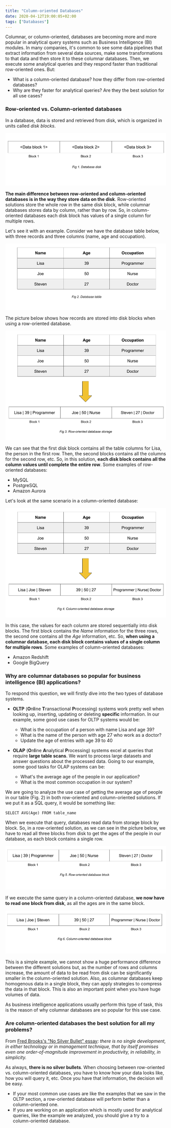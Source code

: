 ```yaml
---
title: "Column-oriented Databases"
date: 2020-04-12T19:00:05+02:00
tags: ["Databases"]
---
```


Columnar, or column-oriented, databases are becoming more and more popular in analytical query systems such as Business Intelligence (BI) modules.
In many companies, it's common to see some data pipelines that extract information from several data sources, make some transformations to that data and then store it to these columnar databases. Then, we execute some analytical queries and they respond faster than traditional row-oriented ones. But:

  * What is a column-oriented database? how they differ from row-oriented databases?
  * Why are they faster for analytical queries? Are they the best solution for all use cases?

### Row-oriented vs. Column-oriented databases

In a database, data is stored and retrieved from disk, which is organized in units called *disk blocks*.

<img src="/images/column-oriented-databases/database-disk.png"/>

**The main difference between row-oriented and column-oriented databases is in the way they store data on the disk**. Row-oriented solutions store the whole row in the same disk block, while columnar databases stores data by column, rather than by row. So, in column-oriented databases each disk block has values of a single column for multiple rows.

Let's see it with an example. Consider we have the database table below, with three records and three columns (name, age and occupation).

<img src="/images/column-oriented-databases/database-table.png" />

The picture below shows how records are stored into disk blocks when using a row-oriented database.

<img src="/images/column-oriented-databases/row-database.png" />

We can see that the first disk block contains all the table columns for Lisa, the person in the first row. Then, the second blocks contains all the columns for the second row, etc. So, in this solution, **each disk block contains all the column values until complete the entire row**. Some examples of row-oriented databases:

  * MySQL
  * PostgreSQL
  * Amazon Aurora

Let's look at the same scenario in a column-oriented database:

<img src="/images/column-oriented-databases/column-database.png" />

In this case, the values for each column are stored sequentially into disk blocks. The first block contains the *Name* information for the three rows, the second one contains all the *Age* information, etc. So, **when using a columnar database, each disk block contains values of a single column for multiple rows**. Some examples of column-oriented databases:

  * Amazon Redshift
  * Google BigQuery


### Why are columnar databases so popular for business intelligence (BI) applications?

To respond this question, we will firstly dive into the two types of database systems.

* **OLTP** (**O**n**l**ine **T**ransactional **P**rocessing) systems work pretty well when looking up, inserting, updating or deleting **specific** information. In our example, some good use cases for OLTP systems would be:
  * What is the occupation of a person with name Lisa and age 39?
  * What is the name of the person with age 27 who work as a doctor?
  * Update the age of entries with age 39 to 40

* **OLAP** (**O**n**l**ine **A**nalytical **P**rocessing) systems excel at queries that require **large table scans**. We want to process large datasets and answer questions about the processed data. Going to our example, some good tasks for OLAP systems can be:
  * What's the average age of the people in our application?
  * What is the most common occupation in our system?

We are going to analyze the use case of getting the average age of people in our table (Fig. 2) in both row-oriented and column-oriented solutions. If we put it as a SQL query, it would be something like:

```
SELECT AVG(Age) FROM table_name
```

When we execute that query, databases read data from storage block by block. So, in a row-oriented solution, as we can see in the picture below, we have to read all three blocks from disk to get the ages of the people in our database, as each block contains a single row.

<img src="/images/column-oriented-databases/row-oriented-block.png" />

If we execute the same query in a column-oriented database, **we now have to read one block from disk**, as all the ages are in the same block.

<img src="/images/column-oriented-databases/column-oriented-block.png" />

This is a simple example, we cannot show a huge performance difference between the different solutions but, as the number of rows and columns increase, the amount of data to be read from disk can be significantly smaller in the column-oriented solution. Also, as columnar databases keep homogenous data in a single block, they can apply strategies to compress the data in that block. This is also an important point when you have huge volumes of data.

As business intelligence applications usually perform this type of task, this is the reason of why columnar databases are so popular for this use case.

### Are column-oriented databases the best solution for all my problems?

From [Fred Brooks's "No Silver Bullet" essay](https://people.eecs.ku.edu/~saiedian/Teaching/Sp08/816/Papers/Background-Papers/no-silver-bullet.pdf): _there is no single development, in either technology or in management technique, that by itself promises even one order-of-magnitude improvement in productivity, in reliability, in simplicity._

As always, **there is no silver bullets**. When choosing between row-oriented vs. column-oriented databases, you have to know how your data looks like, how you will query it, etc. Once you have that information, the decision will be easy.

* If your most common use cases are like the examples that we saw in the OLTP section, a row-oriented database will perform better than a column-oriented one.
* If you are working on an application which is mostly used for analytical queries, like the example we analyzed, you should give a try to a column-oriented database.
